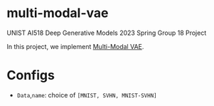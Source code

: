 # multi-modal-vae
UNIST AI518 Deep Generative Models 2023 Spring Group 18 Project

In this project, we implement [Multi-Modal VAE](https://arxiv.org/abs/1911.03393).

# Configs

- `Data`,`name`: choice of `[MNIST, SVHN, MNIST-SVHN]`

